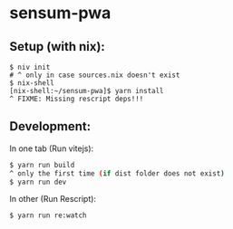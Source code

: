 # sensum-pwa

## Setup (with nix):

```
$ niv init  
# ^ only in case sources.nix doesn't exist
$ nix-shell
[nix-shell:~/sensum-pwa]$ yarn install
^ FIXME: Missing rescript deps!!!
```

## Development:

In one tab (Run vitejs):

```bash
$ yarn run build
^ only the first time (if dist folder does not exist)
$ yarn run dev
```

In other (Run Rescript):

```bash
$ yarn run re:watch
```
